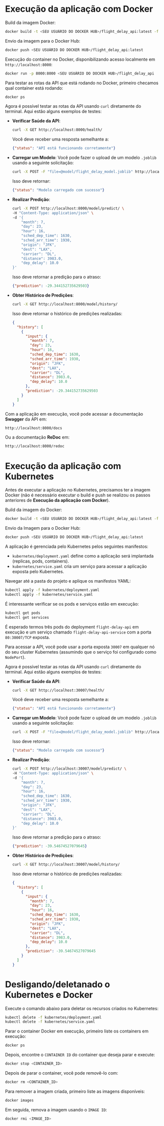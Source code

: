 # Execução da aplicação com Docker

Build da imagem Docker:

```bash
docker build -t <SEU USUÁRIO DO DOCKER HUB>/flight_delay_api:latest -f docker/Dockerfile .
```

Envio da imagem para o Docker Hub:

```bash
docker push <SEU USUÁRIO DO DOCKER HUB>/flight_delay_api:latest
```

Execução do container no Docker, disponibilizando acesso localmente em `http://localhost:8000`:

```bash
docker run -p 8000:8000 <SEU USUÁRIO DO DOCKER HUB>/flight_delay_api
```

Para testar as rotas da API que está rodando no Docker, primeiro checamos qual container está rodando:

```bash
docker ps
```

Agora é possível testar as rotas da API usando `curl` diretamente do terminal. Aqui estão alguns exemplos de testes:

   - **Verificar Saúde da API**:

     ```bash
     curl -X GET http://localhost:8000/health/
     ```

     Você deve receber uma resposta semelhante a:

     ```json
     {"status": "API está funcionando corretamente"}
     ```

   - **Carregar um Modelo**:
     Você pode fazer o upload de um modelo `.joblib` usando a seguinte solicitação:

     ```bash
     curl -X POST -F "file=@model/flight_delay_model.joblib" http://localhost:8000/model/load/
     ```

     Isso deve retornar:

     ```json
     {"status": "Modelo carregado com sucesso"}
     ```

   - **Realizar Predição**:

     ```bash
     curl -X POST http://localhost:8000/model/predict/ \
     -H "Content-Type: application/json" \
     -d '{
         "month": 7,
         "day": 23,
         "hour": 16,
         "sched_dep_time": 1630,
         "sched_arr_time": 1930,
         "origin": "JFK",
         "dest": "LAX",
         "carrier": "DL",
         "distance": 3983.0,
         "dep_delay": 10.0
     }'
     ```

     Isso deve retornar a predição para o atraso:

     ```json
     {"prediction": -29.344152735629503}
     ```

   - **Obter Histórico de Predições**:

     ```bash
     curl -X GET http://localhost:8000/model/history/
     ```

     Isso deve retornar o histórico de predições realizadas:

     ```json
     {
       "history": [
         {
           "input": {
             "month": 7,
             "day": 23,
             "hour": 16,
             "sched_dep_time": 1630,
             "sched_arr_time": 1930,
             "origin": "JFK",
             "dest": "LAX",
             "carrier": "DL",
             "distance": 3983.0,
             "dep_delay": 10.0
           },
           "prediction": -29.344152735629503
         }
       ]
     }
     ```

Com a aplicação em execução, você pode acessar a documentação **Swagger** da API em:

```bash
http://localhost:8000/docs
```

Ou a documentação **ReDoc** em:

```bash
http://localhost:8000/redoc
```

# Execução da aplicação com Kubernetes

Antes de executar a aplicação no Kubernetes, precisamos ter a imagem Docker (não é necessário executar o build e push se realizou os passos anteriores de **Execução da aplicação com Docker**).

Build da imagem do Docker:

```bash
docker build -t <SEU USUÁRIO DO DOCKER HUB>/flight_delay_api:latest -f docker/Dockerfile .
```

Envio da Imagem para o Docker Hub:

```bash
docker push <SEU USUÁRIO DO DOCKER HUB>/flight_delay_api:latest
```

A aplicação é gerenciada pelo Kubernetes pelos seguintes manifestos:

- `kubernetes/deployment.yaml` define como a aplicação será implantada (replicas, pods, containers).
- `kubernetes/service.yaml` cria um serviço para acessar a aplicação exposta pelo Kubernetes.

Navegar até a pasta do projeto e aplique os manifestos YAML:

```bash
kubectl apply -f kubernetes/deployment.yaml
kubectl apply -f kubernetes/service.yaml
```

É interessante verificar se os pods e serviços estão em execução:

```bash
kubectl get pods
kubectl get services
```

É esperado termos três pods do deployment `flight-delay-api` em execução e um serviço chamado `flight-delay-api-service` com a porta `80:30007/TCP` exposta.

Para acessar a API, você pode usar a porta exposta `30007` em qualquer nó do seu cluster Kubernetes (assumindo que o serviço foi configurado como `NodePort`).

Agora é possível testar as rotas da API usando `curl` diretamente do terminal. Aqui estão alguns exemplos de testes:

   - **Verificar Saúde da API**:

     ```bash
     curl -X GET http://localhost:30007/health/
     ```

     Você deve receber uma resposta semelhante a:

     ```json
     {"status": "API está funcionando corretamente"}
     ```

   - **Carregar um Modelo**:
     Você pode fazer o upload de um modelo `.joblib` usando a seguinte solicitação:

     ```bash
     curl -X POST -F "file=@model/flight_delay_model.joblib" http://localhost:30007/model/load/
     ```

     Isso deve retornar:

     ```json
     {"status": "Modelo carregado com sucesso"}
     ```

   - **Realizar Predição**:

     ```bash
     curl -X POST http://localhost:30007/model/predict/ \
     -H "Content-Type: application/json" \
     -d '{
         "month": 7,
         "day": 23,
         "hour": 16,
         "sched_dep_time": 1630,
         "sched_arr_time": 1930,
         "origin": "JFK",
         "dest": "LAX",
         "carrier": "DL",
         "distance": 3983.0,
         "dep_delay": 10.0
     }'
     ```

     Isso deve retornar a predição para o atraso:

     ```json
     {"prediction": -39.54674527079645}
     ```

   - **Obter Histórico de Predições**:

     ```bash
     curl -X GET http://localhost:30007/model/history/
     ```

     Isso deve retornar o histórico de predições realizadas:

     ```json
     {
       "history": [
         {
           "input": {
             "month": 7,
             "day": 23,
             "hour": 16,
             "sched_dep_time": 1630,
             "sched_arr_time": 1930,
             "origin": "JFK",
             "dest": "LAX",
             "carrier": "DL",
             "distance": 3983.0,
             "dep_delay": 10.0
           },
           "prediction": -39.54674527079645
         }
       ]
     }
     ```

# Desligando/deletanado o Kubernetes e Docker

Execute o comando abaixo para deletar os recursos criados no Kubernetes:

```bash
kubectl delete -f kubernetes/deployment.yaml
kubectl delete -f kubernetes/service.yaml
```

Parar o container Docker em execução, primeiro liste os containers em execução:

```bash
docker ps
```

Depois, encontre o `CONTAINER ID` do container que deseja parar e execute:

```bash
docker stop <CONTAINER_ID>
```

Depois de parar o container, você pode removê-lo com:

```bash
docker rm <CONTAINER_ID>
```

Para remover a imagem criada, primeiro liste as imagens disponíveis:

```bash
docker images
```

Em seguida, remova a imagem usando o `IMAGE ID`:

```bash
docker rmi <IMAGE_ID>
```